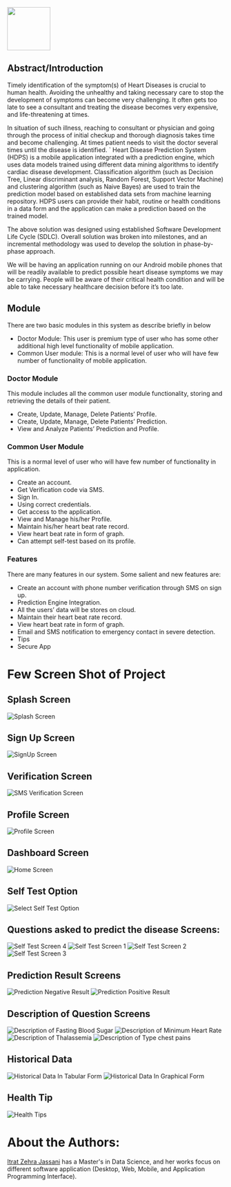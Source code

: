 <picture>
<img src="https://github.com/itratjassani/hdps/blob/main/assets/images/logo.png" height=100px >
</picture>

## Abstract/Introduction
Timely identification of the symptom(s) of Heart Diseases is crucial to human health. Avoiding the unhealthy and taking necessary care to stop the development of symptoms can become very challenging. It often gets too late to see a consultant and treating the disease becomes very expensive, and life-threatening at times.

In situation of such illness, reaching to consultant or physician and going through the process of initial checkup and thorough diagnosis takes time and become challenging. At times patient needs to visit the doctor several times until the disease is identified.
	`
Heart Disease Prediction System (HDPS) is a mobile application integrated with a prediction engine, which uses data models trained using different data mining algorithms to identify cardiac disease development. Classification algorithm (such as Decision Tree, Linear discriminant analysis, Random Forest, Support Vector Machine) and clustering algorithm (such as Naive Bayes) are used to train the prediction model based on established data sets from machine learning repository. HDPS users can provide their habit, routine or health conditions in a data form and the application can make a prediction based on the trained model.

The above solution was designed using established Software Development Life Cycle (SDLC). Overall solution was broken into milestones, and an incremental methodology was used to develop the solution in phase-by-phase approach.

We will be having an application running on our Android mobile phones that will be readily available to predict possible heart disease symptoms we may be carrying. People will be aware of their critical health condition and will be able to take necessary healthcare decision before it’s too late.

## Module  
There are two basic modules in this system as describe briefly in below  
*	Doctor Module: This user is premium type of user who has some other additional high level functionality of mobile application.
*	Common User module: This is a normal level of user who will have few number of functionality of mobile application.

 
### Doctor Module  
This module includes all the common user module functionality, storing and retrieving the details of their patient.  
*   Create, Update, Manage, Delete Patients’ Profile.
*	Create, Update, Manage, Delete Patients’ Prediction. 
*	View and Analyze Patients’ Prediction and Profile.

### Common User Module  
This is a normal level of user who will have few number of functionality in application.
*	Create an account.
*	Get Verification code via SMS.
*	Sign In.
*	Using correct credentials.
*	Get access to the application. 
*	View and Manage his/her Profile.
*	Maintain his/her heart beat rate record. 
*	View heart beat rate in form of graph.
*	Can attempt self-test based on its profile. 

### Features  
There are many features in our system. Some salient and new features are:  
*	Create an account with phone number verification through SMS on sign up.  
*	Prediction Engine Integration.
*	All the users’ data will be stores on cloud.
*	Maintain their heart beat rate record.
*	View heart beat rate in form of graph. 
*	Email and SMS notification to emergency contact in severe detection.
*	Tips
*	Secure App

# Few Screen Shot of Project
## Splash Screen
![Splash Screen](https://user-images.githubusercontent.com/35358807/229091392-f3f0262f-0301-4379-87fe-9d03e98a2266.jpg)
## Sign Up Screen
![SignUp Screen](https://user-images.githubusercontent.com/35358807/229128979-663b3a55-79c8-4d70-977d-9ae201a48c0e.jpg)
## Verification Screen
![SMS Verification Screen](https://user-images.githubusercontent.com/35358807/229129066-98722cc4-ebdc-4731-b97d-a51321374783.jpg)
## Profile Screen
![Profile Screen](https://user-images.githubusercontent.com/35358807/229129196-4a2d5a52-67a4-45b8-9259-388b47728820.jpg)
## Dashboard Screen
![Home Screen](https://user-images.githubusercontent.com/35358807/229129286-8d7d0eb0-d616-49f6-ae66-bf85560ab77d.jpg)
## Self Test Option
![Select Self Test Option](https://user-images.githubusercontent.com/35358807/229129525-495260e8-8f67-42bc-b7b9-8ae81f64bd09.jpg)
## Questions asked to predict the disease Screens:
![Self Test Screen 4](https://user-images.githubusercontent.com/35358807/229129784-42802ef6-591e-4ef1-b6b6-8d6c7cef6ab3.jpg)
![Self Test Screen 1](https://user-images.githubusercontent.com/35358807/229129789-e02c3441-3687-4c40-8666-477d3a6f9d3a.jpg)
![Self Test Screen 2](https://user-images.githubusercontent.com/35358807/229129792-12dcbf42-f9f2-4c87-99f8-b388b231c72f.jpg)
![Self Test Screen 3](https://user-images.githubusercontent.com/35358807/229129806-c6db39c8-04ae-4345-adfe-4e3b076a12e1.jpg)
## Prediction Result Screens
![Prediction Negative Result](https://user-images.githubusercontent.com/35358807/229130012-5b464afb-098e-461b-b0bb-17cae9712f0e.jpg) ![Prediction Positive Result](https://user-images.githubusercontent.com/35358807/229130023-835c54be-f4f8-4839-b904-a0facae301ff.jpg)
## Description of Question Screens
![Description of Fasting Blood Sugar](https://user-images.githubusercontent.com/35358807/229130130-f6946a55-97e2-4481-b68b-c67554dff3e3.jpg)
![Description of Minimum Heart Rate](https://user-images.githubusercontent.com/35358807/229130140-330918c1-bb98-484f-8d11-b24ae821e411.jpg)
![Description of Thalassemia](https://user-images.githubusercontent.com/35358807/229130149-b86002e4-0770-4aca-b260-2a8e19371241.jpg)
![Description of Type chest pains](https://user-images.githubusercontent.com/35358807/229130156-1e7c60f7-a1b3-4fe9-b398-6570c75471ca.jpg)
## Historical Data
![Historical Data In Tabular Form](https://user-images.githubusercontent.com/35358807/229130251-80e28594-cbe8-42fa-a09f-8a04ec464cf9.jpg)
![Historical Data In Graphical Form](https://user-images.githubusercontent.com/35358807/229130260-012b5451-7cec-4062-bf5e-a9bfd7afcf67.jpg)
## Health Tip
![Health Tips](https://user-images.githubusercontent.com/35358807/229130470-8cf7398c-6bcc-40d5-979a-c05cf66fdf7c.jpg)

# About the Authors: 
<a href="https://www.linkedin.com/in/itrat-zehra-jassani/">Itrat Zehra Jassani</a> has a Master's in Data Science, and her works focus on different software application (Desktop, Web, Mobile, and Application Programming Interface).
